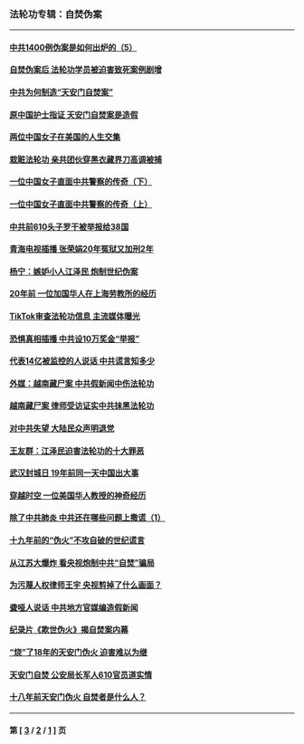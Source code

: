 ### 法轮功专辑：自焚伪案
---
#### [中共1400例伪案是如何出炉的（5）](../../pages/nf5562/n13226831.md?06070430) 
#### [自焚伪案后 法轮功学员被迫害致死案例剧增](../../pages/nf5562/n13190600.md?06070430) 
#### [中共为何制造“天安门自焚案”](../../pages/nf5562/n13183270.md?06070430) 
#### [原中国护士指证 天安门自焚案是造假](../../pages/nf5562/n13172289.md?06070430) 
#### [两位中国女子在美国的人生交集](../../pages/nf5562/n13156138.md?06070430) 
#### [栽赃法轮功 亲共团伙穿黑衣藏界刀高调被捕](../../pages/nf5562/n13073780.md?06070430) 
#### [一位中国女子直面中共警察的传奇（下）](../../pages/nf5562/n12989706.md?06070430) 
#### [一位中国女子直面中共警察的传奇（上）](../../pages/nf5562/n12985072.md?06070430) 
#### [中共前610头子罗干被举报给38国](../../pages/nf5562/n12975419.md?06070430) 
#### [青海电视插播 张荣娟20年冤狱又加刑2年](../../pages/nf5562/n12738166.md?06070430) 
#### [杨宁：嫉妒小人江泽民 炮制世纪伪案](../../pages/nf5562/n12724108.md?06070430) 
#### [20年前 一位加国华人在上海劳教所的经历](../../pages/nf5562/n12707932.md?06070430) 
#### [TikTok审查法轮功信息 主流媒体曝光](../../pages/nf5562/n12362336.md?06070430) 
#### [恐惧真相插播 中共设10万奖金“举报”](../../pages/nf5562/n12306396.md?06070430) 
#### [代表14亿被监控的人说话 中共谎言知多少](../../pages/nf5562/n12297484.md?06070430) 
#### [外媒：越南藏尸案 中共假新闻中伤法轮功](../../pages/nf5562/n12264411.md?06070430) 
#### [越南藏尸案 律师受访证实中共抹黑法轮功](../../pages/nf5562/n12261878.md?06070430) 
#### [对中共失望 大陆民众声明退党](../../pages/nf5562/n12187315.md?06070430) 
#### [王友群：江泽民迫害法轮功的十大罪恶](../../pages/nf5562/n12169074.md?06070430) 
#### [武汉封城日 19年前同一天中国出大事](../../pages/nf5562/n12150901.md?06070430) 
#### [穿越时空  一位美国华人教授的神奇经历](../../pages/nf5562/n12097460.md?06070430) 
#### [除了中共肺炎 中共还在哪些问题上撒谎（1）](../../pages/nf5562/n11955770.md?06070430) 
#### [十九年前的“伪火”不攻自破的世纪谎言](../../pages/nf5562/n11813238.md?06070430) 
#### [从江苏大爆炸 看央视炮制中共“自焚”骗局](../../pages/nf5562/n11140275.md?06070430) 
#### [为污蔑人权律师王宇 央视剪掉了什么画面？](../../pages/nf5562/n11130142.md?06070430) 
#### [聋哑人说话 中共地方官媒编造假新闻](../../pages/nf5562/n11006067.md?06070430) 
#### [纪录片《欺世伪火》揭自焚案内幕](../../pages/nf5562/n11002664.md?06070430) 
#### [“烧”了18年的天安门伪火 迫害难以为继](../../pages/nf5562/n10996660.md?06070430) 
#### [天安门自焚 公安局长军人610官员道实情](../../pages/nf5562/n10997098.md?06070430) 
#### [十八年前天安门伪火 自焚者是什么人？](../../pages/nf5562/n10996556.md?06070430) 

---
#### 第 [ [3](./3.md?06070430) / [2](./2.md?06070430) / [1](./1.md?06070430) ] 页
